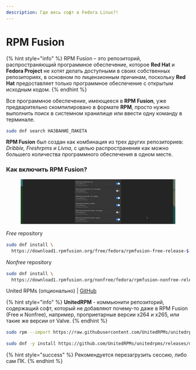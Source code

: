 ```yaml
---
description: Где весь софт в Fedora Linux?!
---
```


# RPM Fusion

{% hint style="info" %}
RPM Fusion – это репозиторий, распространяющий программное обеспечение, которое **Red Hat** и **Fedora Project** не хотят делать доступными в своих собственных репозиториях, в основном по лицензионным причинам, поскольку **Red Hat** предоставляет только программное обеспечение с открытым исходным кодом.
{% endhint %}

Все программное обеспечение, имеющееся в **RPM Fusion**, уже предварительно скомпилировано в формате **RPM**, просто нужно выполнить поиск в системном хранилище или ввести одну команду в терминале.

```bash
sudo dnf search НАЗВАНИЕ_ПАКЕТА
```

**RPM Fusion** был создан как комбинация из трех других репозиториев: _Dribble, Freshrpms и Livna_, с целью распространения как можно большего количества программного обеспечения в одном месте.

### Как включить RPM Fusion?

<figure><img src="../../.gitbook/assets/Снимок экрана от 2022-10-29 12-48-51.png" alt=""><figcaption></figcaption></figure>

_Free_ repository

```bash
sudo dnf install \
  https://download1.rpmfusion.org/free/fedora/rpmfusion-free-release-$(rpm -E %fedora).noarch.rpm
```

_Nonfree_ repository

```bash
sudo dnf install \
  https://download1.rpmfusion.org/nonfree/fedora/rpmfusion-nonfree-release-$(rpm -E %fedora).noarch.rpm
```

United RPMs (опционально) | [GitHub](https://unitedrpms.github.io/#repository)

{% hint style="info" %}
**UnitedRPM** - коммьюнити репозиторий, cодержащий софт, который не добавляют почему-то даже в RPM Fusion (Free и Nonfree), например, проприетарные версии x264 и x265, или такие же версии от Valve.
{% endhint %}

```bash
sudo rpm --import https://raw.githubusercontent.com/UnitedRPMs/unitedrpms/master/URPMS-GPG-PUBLICKEY-Fedora
```

```bash
sudo dnf -y install https://github.com/UnitedRPMs/unitedrpms/releases/download/20/unitedrpms-$(rpm -E %fedora)-20.fc$(rpm -E %fedora).noarch.rpm
```

{% hint style="success" %}
Рекомендуется перезагрузить сессию, либо сам ПК.
{% endhint %}
